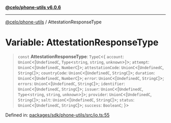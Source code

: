 [**@celo/phone-utils v6.0.6**](../README.md)

***

[@celo/phone-utils](../globals.md) / AttestationResponseType

# Variable: AttestationResponseType

> `const` **AttestationResponseType**: `TypeC`\<\{ `account`: `UnionC`\<\[`UndefinedC`, `Type`\<`string`, `string`, `unknown`\>\]\>; `attempt`: `UnionC`\<\[`UndefinedC`, `NumberC`\]\>; `attestationCode`: `UnionC`\<\[`UndefinedC`, `StringC`\]\>; `countryCode`: `UnionC`\<\[`UndefinedC`, `StringC`\]\>; `duration`: `UnionC`\<\[`UndefinedC`, `NumberC`\]\>; `error`: `UnionC`\<\[`UndefinedC`, `StringC`\]\>; `errors`: `UnionC`\<\[`UndefinedC`, `StringC`\]\>; `identifier`: `UnionC`\<\[`UndefinedC`, `StringC`\]\>; `issuer`: `UnionC`\<\[`UndefinedC`, `Type`\<`string`, `string`, `unknown`\>\]\>; `provider`: `UnionC`\<\[`UndefinedC`, `StringC`\]\>; `salt`: `UnionC`\<\[`UndefinedC`, `StringC`\]\>; `status`: `UnionC`\<\[`UndefinedC`, `StringC`\]\>; `success`: `BooleanC`; \}\>

Defined in: [packages/sdk/phone-utils/src/io.ts:55](https://github.com/celo-org/developer-tooling/blob/master/packages/sdk/phone-utils/src/io.ts#L55)
